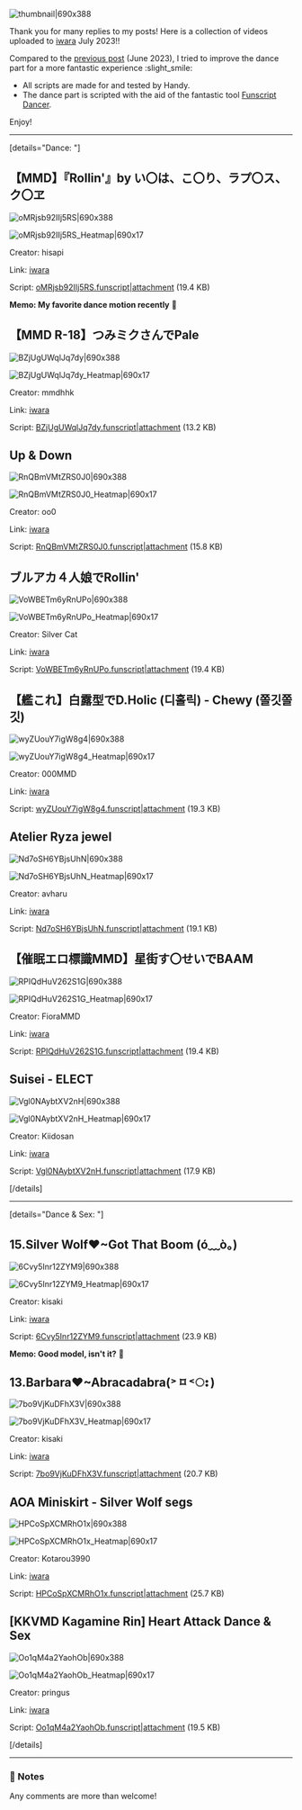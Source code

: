 <!--

Include preview images, GIFs, videos here.

Refer to the below link to make sure videos or GIFs will preview correctly:

https://discuss.eroscripts.com/t/getting-gifs-and-videos-to-preview-embed-correctly-on-eroscripts/3792

⬇️ Put your content below this line ⬇️ -->

![thumbnail|690x388](upload://ZmCHPnJPGt7uin5WHv5RmzrbBw.jpeg)

Thank you for many replies to my posts!
Here is a collection of videos uploaded to [iwara](https://www.iwara.tv/) July 2023!!

Compared to the [previous post](https://discuss.eroscripts.com/t/iwara-dance-sex-mmd-scripts-june-2023) (June 2023), I tried to improve the dance part for a more fantastic experience :slight_smile:

- All scripts are made for and tested by Handy.
- The dance part is scripted with the aid of the fantastic tool [Funscript Dancer](https://discuss.eroscripts.com/t/funscriptdancer-generate-funscripts-from-music-beat-pitch-energy-cross-platform/73179).

Enjoy!

---

[details="Dance: "]

【MMD】『Rollin'』by い〇は、こ〇り、ラプ〇ス、ク〇ヱ
---

![oMRjsb92IIj5RS|690x388](upload://qSaGgb1CyAV8ZfAccH7LoxrfLEd.jpeg)

![oMRjsb92IIj5RS_Heatmap|690x17](upload://u1JVLHzCtCQ6F297KAeKwsodR9b.png)

Creator: hisapi

Link: [iwara](https://www.iwara.tv/video/oMRjsb92IIj5RS)

Script: [oMRjsb92IIj5RS.funscript|attachment](upload://uE6w6S9TtXTqKWQUv9V7q1AJHPa.funscript) (19.4 KB)

**Memo: My favorite dance motion recently** :slightly_smiling_face:

【MMD R-18】つみミクさんでPale
---

![BZjUgUWqlJq7dy|690x388](upload://dldk2iaSQoPSDRXJGGk6xbKW6ac.jpeg)

![BZjUgUWqlJq7dy_Heatmap|690x17](upload://zGjJRJTEPvIWF0ZBd25VcR0ZLU7.png)

Creator: mmdhhk

Link: [iwara](https://www.iwara.tv/video/BZjUgUWqlJq7dy)

Script: [BZjUgUWqlJq7dy.funscript|attachment](upload://sdEXWWxQxIjjeYilvTBjHUfsePR.funscript) (13.2 KB)


Up & Down
---

![RnQBmVMtZRS0J0|690x388](upload://haS77boJfsqoFWH6cMlvzKNYNu0.jpeg)

![RnQBmVMtZRS0J0_Heatmap|690x17](upload://6xOh2kodMaumP9x4dsB2qR9RDy4.png)

Creator: oo0

Link: [iwara](https://www.iwara.tv/video/RnQBmVMtZRS0J0)

Script: [RnQBmVMtZRS0J0.funscript|attachment](upload://g8pTCtRMCdTXb2mxu500roCyAh1.funscript) (15.8 KB)

ブルアカ４人娘でRollin'
---

![VoWBETm6yRnUPo|690x388](upload://8cKSYDvVFHvex4HXgDZLfFgBbVL.jpeg)

![VoWBETm6yRnUPo_Heatmap|690x17](upload://8ocpVf5IeHaASmzAhIZ6izkZqWV.png)

Creator: Silver Cat

Link: [iwara](https://www.iwara.tv/video/VoWBETm6yRnUPo)

Script: [VoWBETm6yRnUPo.funscript|attachment](upload://rrlslawZUp4zEIPXmRaej6SyUX0.funscript) (19.4 KB)

【艦これ】白露型でD.Holic (디홀릭) - Chewy (쫄깃쫄깃)
---

![wyZUouY7igW8g4|690x388](upload://gyybPDCB9FLCWf2P55p1wpbctoB.jpeg)

![wyZUouY7igW8g4_Heatmap|690x17](upload://y0MCFPy9Iy5Wpgo1WH8C5i82b44.png)

Creator: 000MMD

Link: [iwara](https://www.iwara.tv/video/wyZUouY7igW8g4)

Script: [wyZUouY7igW8g4.funscript|attachment](upload://z7VEyf9PR08TPAUYfBLByWeppTN.funscript) (19.3 KB)

Atelier Ryza jewel
---

![Nd7oSH6YBjsUhN|690x388](upload://3OMZtSiqJMqL4EM9pEmUoEm1AP1.jpeg)

![Nd7oSH6YBjsUhN_Heatmap|690x17](upload://mOGYGdWwRg65eoInFp0rcX2wDGH.png)

Creator: avharu

Link: [iwara](https://www.iwara.tv/video/Nd7oSH6YBjsUhN)

Script: [Nd7oSH6YBjsUhN.funscript|attachment](upload://yDSIoxOFHHJDyj2XupYh7CGURFx.funscript) (19.1 KB)

【催眠エロ標識MMD】星街す〇せいでBAAM
---

![RPIQdHuV262S1G|690x388](upload://wSyGGT55w3f0nQmSu620WQjvyOL.jpeg)

![RPIQdHuV262S1G_Heatmap|690x17](upload://6XXJcSGy3zhm9UvZbA4jPTt9AFL.png)

Creator: FioraMMD

Link: [iwara](https://www.iwara.tv/video/RPIQdHuV262S1G)

Script: [RPIQdHuV262S1G.funscript|attachment](upload://jFz71dIxOkQKoVG4GkxjXRJ5wj6.funscript) (19.4 KB)

Suisei - ELECT
---

![Vgl0NAybtXV2nH|690x388](upload://h42Skoj8XJ8L1o4vhpslH8XPlNM.jpeg)

![Vgl0NAybtXV2nH_Heatmap|690x17](upload://q1wGDNGO5BmKOYtFQVktiTMouWx.png)

Creator: Kiidosan

Link: [iwara](https://www.iwara.tv/video/Vgl0NAybtXV2nH)

Script: [Vgl0NAybtXV2nH.funscript|attachment](upload://bRj7C6KeUcEReWguvrBj8EpeaZb.funscript) (17.9 KB)

[/details]

---

[details="Dance & Sex: "]

15.Silver Wolf❤️~Got That Boom (ó﹏ò｡)
---

![6Cvy5Inr12ZYM9|690x388](upload://iPgfdeeegzOb7XWwGF2UX50uEO6.jpeg)

![6Cvy5Inr12ZYM9_Heatmap|690x17](upload://yY4hvrQRkpDeaDeh6ewDqRmorOG.png)

Creator: kisaki

Link: [iwara](https://www.iwara.tv/video/6Cvy5Inr12ZYM9)

Script: [6Cvy5Inr12ZYM9.funscript|attachment](upload://wGqP0VDfj4PnZSHy0HAJFmOQ0L5.funscript) (23.9 KB)

**Memo: Good model, isn't it?** :slightly_smiling_face:

13.Barbara❤️~Abracadabra(˃ ⌑ ˂ഃ )
---

![7bo9VjKuDFhX3V|690x388](upload://97wdNqmxupmBqiXv7a3RySaLuZT.jpeg)

![7bo9VjKuDFhX3V_Heatmap|690x17](upload://52nzFB9vpDFuc2L0bqrViXo7myg.png)

Creator: kisaki

Link: [iwara](https://www.iwara.tv/video/7bo9VjKuDFhX3V)

Script:  [7bo9VjKuDFhX3V.funscript|attachment](upload://cIN3b5OtxtmWJ4zhfSiIsJiMo58.funscript) (20.7 KB)

AOA Miniskirt - Silver Wolf segs
---

![HPCoSpXCMRhO1x|690x388](upload://ttkXASR7QpJtVqZxwXfGyrJfgim.jpeg)

![HPCoSpXCMRhO1x_Heatmap|690x17](upload://2FSbJgOjYjRXYbnzXQEHrIWmeTO.png)

Creator: Kotarou3990

Link: [iwara](https://www.iwara.tv/video/HPCoSpXCMRhO1x)

Script: [HPCoSpXCMRhO1x.funscript|attachment](upload://bbTgFjsMf9MU813UxtUaS9BeBaL.funscript) (25.7 KB)

[KKVMD Kagamine Rin] Heart Attack Dance & Sex
---

![Oo1qM4a2YaohOb|690x388](upload://iI7Ce0CeDDW8N9BhYG5JhbOHCKz.jpeg)

![Oo1qM4a2YaohOb_Heatmap|690x17](upload://1U75gNqSZZDxbAw4JxuZGJKjUB1.png)

Creator: pringus

Link: [iwara](https://www.iwara.tv/video/Oo1qM4a2YaohOb)

Script: [Oo1qM4a2YaohOb.funscript|attachment](upload://rhIjqtuFY2YGbApZs8btwsCp5SM.funscript) (19.5 KB)

[/details]

---

### :memo: Notes

<!-- Anything else you want to add? For example, what toys did you test with? Why you chose this video?

⬇️ Put your content below this line ⬇️ -->

Any comments are more than welcome!

